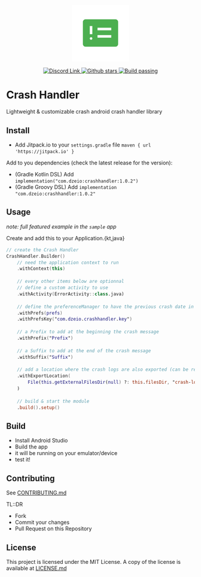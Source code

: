 <p align="center">
  <img alt="Dzeio Charts logo" width="30%" src="sample/src/main/ic_launcher-playstore.png">
</p>

<p align="center">
  <a href="https://discord.gg/d3QeWKBmBD">
	<img src="https://img.shields.io/discord/1143555541004726272?color=%235865F2&label=Discord" alt="Discord Link">
  </a>
  <a href="https://github.com/dzeiocom/crashhandler/stargazers">
  	<img src="https://img.shields.io/github/stars/dzeiocom/crashhandler?style=flat-square" alt="Github stars">
  </a>
  <a href="https://github.com/dzeiocom/crashhandler/actions/workflows/build.yml">
  	<img src="https://img.shields.io/github/actions/workflow/status/dzeiocom/crashhandler/build.yml?style=flat-square" alt="Build passing" />
  </a>
</p>

# Crash Handler

Lightweight & customizable crash android crash handler library

## Install

- Add Jitpack.io to your `settings.gradle` file `maven { url 'https://jitpack.io' }`

Add to you dependencies (check the latest release for the version):
- (Gradle Kotlin DSL) Add `implementation("com.dzeio:crashhandler:1.0.2")` 
- (Gradle Groovy DSL) Add `implementation "com.dzeio:crashhandler:1.0.2"`

## Usage

_note: full featured example in the `sample` app_

Create and add this to your Application.{kt,java}

```kotlin
// create the Crash Handler
CrashHandler.Builder()
    // need the application context to run
    .withContext(this)
    
    // every other items below are optionnal
    // define a custom activity to use
    .withActivity(ErrorActivity::class.java)

    // define the preferenceManager to have the previous crash date in the logs
    .withPrefs(prefs)
    .withPrefsKey("com.dzeio.crashhandler.key")

    // a Prefix to add at the beginning the crash message
    .withPrefix("Prefix")

    // a Suffix to add at the end of the crash message
    .withSuffix("Suffix")
    
    // add a location where the crash logs are also exported (can be recovered as a zip ByteArray by calling {CrashHandler.getInstance().export()})
    .withExportLocation(
        File(this.getExternalFilesDir(null) ?: this.filesDir, "crash-logs")
    )

    // build & start the module
    .build().setup()
```

## Build

- Install Android Studio
- Build the app
- it will be running on your emulator/device
- test it!

## Contributing

See [CONTRIBUTING.md](https://github.com/dzeiocom/crashhandler/blob/master/CONTRIBUTING.md)

TL::DR

- Fork
- Commit your changes
- Pull Request on this Repository

## License

This project is licensed under the MIT License. A copy of the license is available at [LICENSE.md](https://github.com/dzeiocom/crashhandler/blob/master/LICENSE.md)
